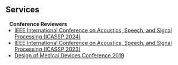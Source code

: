 ## Services 
<h4 style="margin:0 10px 0;">Conference Reviewers</h4>

<ul style="margin:0 0 5px;">
  <li><a href="[http://2023.thecvf.com/](https://2024.ieeeicassp.org/)"><autocolor>IEEE International Conference on Acoustics, Speech, and Signal Processing (ICASSP 2024)</autocolor></a></li>
  <li><a href="[http://iccv2021.thecvf.com/](https://2023.ieeeicassp.org/)"><autocolor>IEEE International Conference on Acoustics, Speech, and Signal Processing (ICASSP 2023)</autocolor></a></li>
  <li><a href="https://dmd.umn.edu/"><autocolor>Design of Medical Devices Conference 2019 </autocolor></a></li>
</ul>
